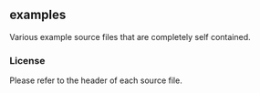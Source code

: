 ## examples

Various example source files that are completely self contained.

### License

Please refer to the header of each source file.
